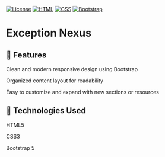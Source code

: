 [![License](https://img.shields.io/badge/license-MIT-blue.svg)](LICENSE)
[![HTML](https://img.shields.io/badge/HTML5-E34F26?logo=html5&logoColor=white)](https://developer.mozilla.org/en-US/docs/Web/HTML)
[![CSS](https://img.shields.io/badge/CSS3-1572B6?logo=css3&logoColor=white)](https://developer.mozilla.org/en-US/docs/Web/CSS)
[![Bootstrap](https://img.shields.io/badge/Bootstrap-563D7C?logo=bootstrap&logoColor=white)](https://getbootstrap.com)

# Exception Nexus

## 🚀 Features
Clean and modern responsive design using Bootstrap

Organized content layout for readability

Easy to customize and expand with new sections or resources

## 📁 Technologies Used
HTML5

CSS3

Bootstrap 5
